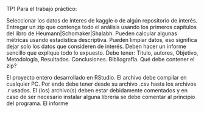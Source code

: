 TP1
Para el trabajo práctico:

Seleccionar los datos de interes de kaggle o de algún repositorio de interés.
Entregar un zip que contenga todo el análisis usando los primeros capítulos del libro de  Heumann|Schomaker|Shalabh. 
Pueden calcular algunas métricas usando estadística descriptiva.
Pueden limpiar datos, eso significa dejar solo los datos que consideren de interés.
Deben hacer un informe sencillo que explique todo lo expuesto. Debe tener: Titulo, autores, Objetivo, Metodología, Resultados. Conclusiones. Bibliografía.
Qué debe contener el zip?

El proyecto entero desarrollado en RStudio. El archivo debe compilar en cualquier PC. Por ende debe tener desde su archivo .csv hasta los archivos .r usados. 
El (los) archivo(s) deben estar debidamente comentados y en caso de ser necesario instalar alguna libreria se debe comentar al principio del programa.
El informe
